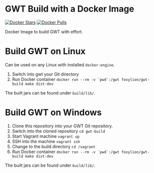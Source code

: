 # GWT Build with a Docker Image

[![Docker Stars](https://img.shields.io/docker/stars/foxylion/gwt-build.svg?style=flat-square)](https://hub.docker.com/r/foxylion/gwt-build/)
[![Docker Pulls](https://img.shields.io/docker/pulls/foxylion/gwt-build.svg?style=flat-square)](https://hub.docker.com/r/foxylion/gwt-build/)

Docker Image to build GWT with effort.

# Build GWT on Linux

Can be used on any Linux with installed ``docker-engine``.

1. Switch into gwt your Git directory
2. Run Docker container ``docker run --rm -v `pwd`:/gwt foxylion/gwt-build make dist-dev``

The built jars can be found under ``build/lib/``.

# Build GWT on Windows

1. Clone this repository into your GWT Git repository.
2. Switch into the cloned repository ``cd gwt-build``
3. Start Vagrant machine ``vagrant up``
4. SSH into the machine ``vagrant ssh``
5. Change to the build directory ``cd /vagrant``
6. Run Docker container ``docker run --rm -v `pwd`:/gwt foxylion/gwt-build make dist-dev``

The built jars can be found under ``build/lib/``.
